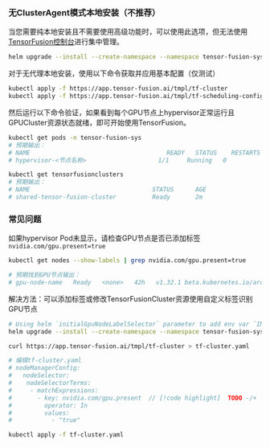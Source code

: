 ### 无ClusterAgent模式本地安装（不推荐）

当您需要纯本地安装且不需要使用高级功能时，可以使用此选项，但无法使用[TensorFusion控制台](https://app.tensor-fusion.ai/workbench)进行集中管理。

```bash
helm upgrade --install --create-namespace --namespace tensor-fusion-sys --repo https://helm.tensor-fusion.ai --set agent.agentId="" tensor-fusion-sys tensor-fusion
```

对于无代理本地安装，使用以下命令获取并应用基本配置（仅测试）

```bash
kubectl apply -f https://app.tensor-fusion.ai/tmpl/tf-cluster
kubectl apply -f https://app.tensor-fusion.ai/tmpl/tf-scheduling-config
```

然后运行以下命令验证，如果看到每个GPU节点上hypervisor正常运行且GPUCluster资源状态就绪，即可开始使用TensorFusion。

```bash
kubectl get pods -n tensor-fusion-sys
# 预期输出：
# NAME                                      READY   STATUS    RESTARTS   AGE
# hypervisor-<节点名称>                    1/1     Running   0          2m

kubectl get tensorfusionclusters
# 预期输出：
# NAME                                  STATUS      AGE
# shared-tensor-fusion-cluster          Ready       2m
```

### 常见问题

如果hypervisor Pod未显示，请检查GPU节点是否已添加标签`nvidia.com/gpu.present=true`

```bash
kubectl get nodes --show-labels | grep nvidia.com/gpu.present=true

# 预期找到GPU节点输出：
# gpu-node-name   Ready   <none>   42h   v1.32.1 beta.kubernetes.io/arch=amd64,...,kubernetes.io/os=linux,nvidia.com/gpu.present=true
```

解决方法：可以添加标签或修改TensorFusionCluster资源使用自定义标签识别GPU节点

```bash
# Using helm `initialGpuNodeLabelSelector` parameter to add env var `INITIAL_GPU_NODE_LABEL_SELECTOR` to tensor-fusion-operator:
helm upgrade --install --create-namespace --namespace tensor-fusion-sys --repo https://helm.tensor-fusion.ai --set agent.agentId="" --set initialGpuNodeLabelSelector="your-own-gpu-label-key=value" tensor-fusion-sys tensor-fusion
```

```bash
curl https://app.tensor-fusion.ai/tmpl/tf-cluster > tf-cluster.yaml

# 编辑tf-cluster.yaml
# nodeManagerConfig:
#   nodeSelector:
#    nodeSelectorTerms: 
#     - matchExpressions:
#       - key: nvidia.com/gpu.present  // [!code highlight]  TODO -/+
#         operator: In
#         values:
#           - "true"

kubectl apply -f tf-cluster.yaml
```
